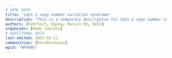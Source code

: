 ```yaml
---
# GPML DATA
title: "1q21.1 copy number variation syndrome"
description: "This is a temporary description for 1q21.1 copy number variation syndrome"
authors: [Fehrhart, Egonw, Marvin M2, DeSl]
organisms: [Homo sapiens]
# ADDITIONAL DATA
last-edited: 2021-03-11
communities: [RareDiseases]
wpid: "WP4905"
---
```

